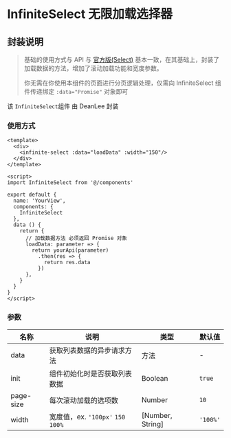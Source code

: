 <!-- /*
 * @Author: DeanLee 
 * @Date: 2020-12-09 17:15:57
 * @Last Modified by: Deanlee
 * @Last Modified time: 2020-12-09 17:16:17
 */ -->

InfiniteSelect 无限加载选择器
====


封装说明
----

>  基础的使用方式与 API 与 [官方版(Select)](https://www.antdv.com/components/select-cn/) 基本一致，在其基础上，封装了加载数据的方法，增加了滚动加载功能和宽度参数。
>
> 你无需在你使用本组件的页面进行分页逻辑处理，仅需向 InfiniteSelect 组件传递绑定 `:data="Promise"` 对象即可

该 `InfiniteSelect`组件 由 DeanLee 封装



### 使用方式

```vue
<template>
  <div>
    <infinite-select :data="loadData" :width="150"/>
  </div>
</template>

<script>
import InfiniteSelect from '@/components'

export default {
  name: 'YourView',
  components: {
    InfiniteSelect
  },
  data () {
    return {
      // 加载数据方法 必须返回 Promise 对象
      loadData: parameter => {
        return yourApi(parameter)
          .then(res => {
            return res.data
          })
      },
    }
  }
}
</script>
```



### 参数


| 名称   | 说明                       | 类型   | 默认值 |
| ------ | ------------------------- | ------ | ------ |
| data | 获取列表数据的异步请求方法 | 方法 | - |
| init | 组件初始化时是否获取列表数据| Boolean |```true```|
| page-size | 每次滚动加载的选项数 | Number |```10```|
| width | 宽度值，ex. ```'100px'``` ```150``` ```100%```| [Number, String] |```'100%'```|
